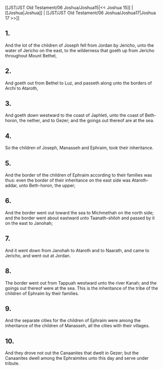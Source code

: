 [[JST/JST Old Testament/06 Joshua/Joshua15|<< Joshua 15]] | [[Joshua|Joshua]] | [[JST/JST Old Testament/06 Joshua/Joshua17|Joshua 17 >>]]
## 1.
And the lot of the children of Joseph fell from Jordan by Jericho, unto the water of Jericho on the east, to the wilderness that goeth up from Jericho throughout Mount Bethel,
## 2.
And goeth out from Bethel to Luz, and passeth along unto the borders of Archi to Ataroth,
## 3.
And goeth down westward to the coast of Japhleti, unto the coast of Beth-horon, the nether, and to Gezer; and the goings out thereof are at the sea.
## 4.
So the children of Joseph, Manasseh and Ephraim, took their inheritance.
## 5.
And the border of the children of Ephraim according to their families was thus: even the border of their inheritance on the east side was Ataroth-addar, unto Beth-horon, the upper;
## 6.
And the border went out toward the sea to Michmethah on the north side; and the border went about eastward unto Taanath-shiloh and passed by it on the east to Janohah;
## 7.
And it went down from Janohah to Ataroth and to Naarath, and came to Jericho, and went out at Jordan.
## 8.
The border went out from Tappuah westward unto the river Kanah; and the goings out thereof were at the sea. This is the inheritance of the tribe of the children of Ephraim by their families.
## 9.
And the separate cities for the children of Ephraim were among the inheritance of the children of Manasseh, all the cities with their villages.
## 10.
And they drove not out the Canaanites that dwelt in Gezer; but the Canaanites dwell among the Ephraimites unto this day and serve under tribute.

